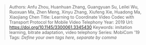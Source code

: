 > Authors: Anfu Zhou, Huanhuan Zhang, Guangyuan Su, Leilei Wu, Ruoxuan Ma, Zhen Meng, Xinyu Zhang, Xiufeng Xie, Huadong Ma, Xiaojiang Chen
> Title: Learning to Coordinate Video Codec with Transport Protocol for Mobile Video Telephony
> Year: 2019
> Url: https://doi.org/10.1145/3300061.3345430
> Keywords: imitation learning, bitrate adaptation, video telephony
> Series: MobiCom '19
> Tags: *Define your own tags here, separate by comma*